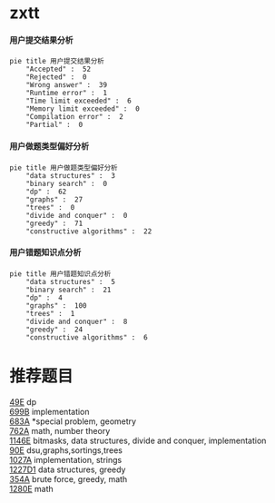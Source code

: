 # zxtt

<!-- tabs:start -->



#### **用户提交结果分析**

```mermaid
pie title 用户提交结果分析
    "Accepted" :  52
    "Rejected" :  0
    "Wrong answer" :  39
    "Runtime error" :  1
    "Time limit exceeded" :  6
    "Memory limit exceeded" :  0
    "Compilation error" :  2
    "Partial" :  0
```

#### **用户做题类型偏好分析**

```mermaid
pie title 用户做题类型偏好分析
    "data structures" :  3
    "binary search" :  0
    "dp" :  62
    "graphs" :  27
    "trees" :  0
    "divide and conquer" :  0
    "greedy" :  71
    "constructive algorithms" :  22
```
#### **用户错题知识点分析**

```mermaid
pie title 用户错题知识点分析
    "data structures" :  5
    "binary search" :  21
    "dp" :  4
    "graphs" :  100
    "trees" :  1
    "divide and conquer" :  8
    "greedy" :  24
    "constructive algorithms" :  6
```



<!-- tabs:end -->
# 推荐题目
[49E](https://codeforces.com/contest/49/problem/E)		dp		  
[699B](https://codeforces.com/contest/699/problem/B)		implementation		  
[683A](https://codeforces.com/contest/683/problem/A)		*special problem,
                        geometry		  
[762A](https://codeforces.com/contest/762/problem/A)		math,
                        number theory		  
[1146E](https://codeforces.com/contest/1146/problem/E)		bitmasks,
                        data structures,
                        divide and conquer,
                        implementation		  
[90E](https://codeforces.com/contest/90/problem/E)		dsu,graphs,sortings,trees		  
[1027A](https://codeforces.com/contest/1027/problem/A)		implementation,
                        strings		  
[1227D1](https://codeforces.com/contest/1227D/problem/1)		data structures,
                        greedy		  
[354A](https://codeforces.com/contest/354/problem/A)		brute force,
                        greedy,
                        math		  
[1280E](https://codeforces.com/contest/1280/problem/E)		math		  
